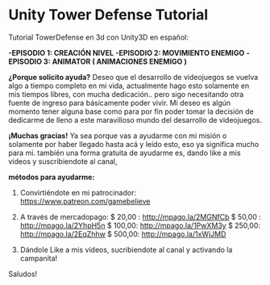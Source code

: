 # Unity Tower Defense Tutorial
Tutorial TowerDefense en 3d con Unity3D en español:

**-EPISODIO 1: CREACIÓN NIVEL**
**-EPISODIO 2: MOVIMIENTO ENEMIGO**
**-EPISODIO 3: ANIMATOR ( ANIMACIONES ENEMIGO )**

**¿Porque solicito ayuda?**
Deseo que el desarrollo de videojuegos se vuelva algo a tiempo completo en mi vida, actualmente hago esto solamente en mis tiempos libres, con mucha dedicación.. pero sigo necesitando otra fuente de ingreso para básicamente poder vivir. Mi deseo es algún momento tener alguna base como para por fin poder tomar la decisión de dedicarme de lleno a este maravilloso mundo del desarrollo de videojuegos.

**¡Muchas gracias!**
Ya sea porque vas a ayudarme con mi misión o solamente por haber llegado hasta acá y leído esto, eso ya significa mucho para mi.
también una forma gratuita de ayudarme es, dando like a mis videos y suscribiendote al canal,


**métodos para ayudarme:**


1) Convirtiéndote en mi patrocinador: https://www.patreon.com/gamebelieve

2) A través de mercadopago:
$ 20,00 : http://mpago.la/2MGNfCb
$ 50,00 : http://mpago.la/2YhpH5n
$ 100,00: http://mpago.la/1PwXM3y
$ 250,00: http://mpago.la/2EqZhhw
$ 500,00: http://mpago.la/1xWjJMD


3) Dándole Like a mis vídeos, sucribiendote al canal y activando la campanita!

Saludos!
